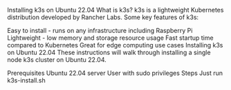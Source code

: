 Installing k3s on Ubuntu 22.04
What is k3s?
k3s is a lightweight Kubernetes distribution developed by Rancher Labs. Some key features of k3s:

Easy to install - runs on any infrastructure including Raspberry Pi
Lightweight - low memory and storage resource usage
Fast startup time compared to Kubernetes
Great for edge computing use cases
Installing k3s on Ubuntu 22.04
These instructions will walk through installing a single node k3s cluster on Ubuntu 22.04.

Prerequisites
Ubuntu 22.04 server
User with sudo privileges
Steps
Just run k3s-install.sh
